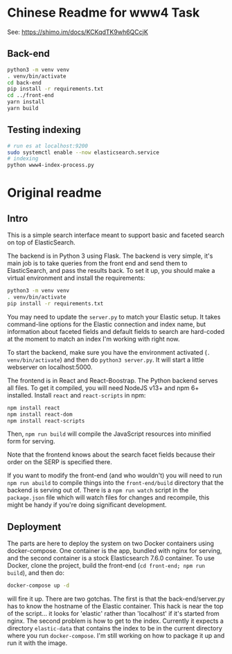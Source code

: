 
# Chinese Readme for www4 Task

See: https://shimo.im/docs/KCKqdTK9wh6QCcjK

## Back-end

```sh
python3 -m venv venv
. venv/bin/activate
cd back-end
pip install -r requirements.txt
cd ../front-end
yarn install
yarn build
```

## Testing indexing
```sh
# run es at localhost:9200
sudo systemctl enable --now elasticsearch.service
# indexing
python www4-index-process.py
```

# Original readme

## Intro

This is a simple search interface meant to support basic and faceted search on top of ElasticSearch.

The backend is in Python 3 using Flask.  The backend is very simple, it's main job is to take queries from the front end and send them to ElasticSearch, and pass the results back.  To set it up, you should make a virtual environment and install the requirements:

```sh
python3 -m venv venv
. venv/bin/activate
pip install -r requirements.txt
```

You may need to update the `server.py` to match your Elastic setup.  It takes command-line options for the Elastic connection and index name, but information about faceted fields and default fields to search are hard-coded at the moment to match an index I'm working with right now.

To start the backend, make sure you have the environment activated (`. venv/bin/activate`) and then do `python3 server.py`.  It will start a little webserver on localhost:5000.

The frontend is in React and React-Boostrap.  The Python backend serves all files.  To get it compiled, you will need NodeJS v13+ and npm 6+ installed.  Install `react` and `react-scripts` in npm:

```sh
npm install react
npm install react-dom
npm install react-scripts
```

Then, `npm run build` will compile the JavaScript resources into minified form for serving.

Note that the frontend knows about the search facet fields because their order on the SERP is specified there.

If you want to modify the front-end (and who wouldn't) you will need to run `npm run abuild` to compile things into the `front-end/build` directory that the backend is serving out of.  There is a `npm run watch` script in the `package.json` file which will watch files for changes and recompile, this might be handy if you're doing significant development.

## Deployment

The parts are here to deploy the system on two Docker containers using docker-compose.  One container is the app, bundled with nginx for serving, and the second container is a stock Elasticsearch 7.6.0 container.  To use Docker, clone the project, build the front-end (`cd front-end; npm run build`), and then do:

```sh
docker-compose up -d
```

will fire it up.  There are two gotchas.  The first is that the back-end/server.py has to know the hostname of the Elastic container.  This hack is near the top of the script... it looks for 'elastic' rather than 'localhost' if it's started from nginx.  The second problem is how to get to the index.  Currently it expects a directory `elastic-data` that contains the index to be in the current directory where you run `docker-compose`.  I'm still working on how to package it up and run it with the image.
